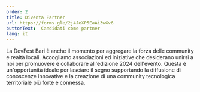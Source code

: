 ```yaml
---
order: 2
title: Diventa Partner
url: https://forms.gle/2j4JeXP5EaAi3wGv6
buttonText:  Candidati come partner
lang: it
---
```

La DevFest Bari è anche il momento per aggregare la forza delle community e realtà locali. Accogliamo associazioni ed iniziative che desiderano unirsi a noi per promuovere e collaborare all'edizione 2024 dell'evento. Questa è un'opportunità ideale per lasciare il segno supportando la diffusione di conoscenze innovative e la creazione di una community tecnologica territoriale più forte e connessa.
